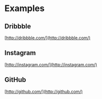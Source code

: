 Examples
========

Dribbble
--------
[http://dribbble.com/](http://dribbble.com/)

Instagram
---------
[http://instagram.com/](http://instagram.com/)

GitHub
------
[http://github.com/](http://github.com/)
